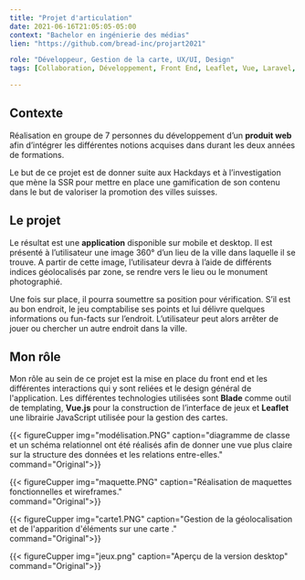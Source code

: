 ```yaml
---
title: "Projet d'articulation"
date: 2021-06-16T21:05:05-05:00
context: "Bachelor en ingénierie des médias"
lien: "https://github.com/bread-inc/projart2021"

role: "Développeur, Gestion de la carte, UX/UI, Design"
tags: [Collaboration, Développement, Front End, Leaflet, Vue, Laravel, Design]

---
```

## Contexte
Réalisation en groupe de 7 personnes du développement d’un **produit web** afin d’intégrer les différentes notions acquises dans durant les deux années de formations.

 Le but de ce projet est de donner suite aux Hackdays et à l’investigation que mène la SSR pour mettre en place une gamification de son contenu dans le but de valoriser la promotion des villes suisses.

## Le projet
 Le résultat est une **application** disponible sur mobile et desktop. Il est présenté
à l’utilisateur une image 360° d’un lieu de la ville dans laquelle il se trouve. A partir de cette image, l’utilisateur devra à l’aide de différents indices géolocalisés par zone, se rendre vers le lieu ou le monument photographié. 

Une fois sur place, il pourra soumettre sa position pour vérification. S’il est au bon endroit, le jeu comptabilise ses points et lui délivre
quelques informations ou fun-facts sur l’endroit. L’utilisateur peut alors arrêter
de jouer ou chercher un autre endroit dans la ville.

## Mon rôle

Mon rôle au sein de ce projet est la mise en place du front end et les différentes interactions qui y sont reliées et le design général de l'application. Les différentes technologies utilisées sont **Blade** comme outil de templating, **Vue.js** pour la construction de l’interface de jeux et **Leaflet** une librairie JavaScript utilisée pour la gestion des cartes.


 {{< figureCupper
img="modélisation.PNG" 
caption="diagramme de classe et un schéma relationnel ont été réalisés afin de donner une vue plus claire sur la structure des données et les relations entre-elles."  
command="Original">}}

 {{< figureCupper
img="maquette.PNG" 
caption="Réalisation de maquettes fonctionnelles et wireframes."  
command="Original">}}


 {{< figureCupper
img="carte1.PNG" 
caption="Gestion de la géolocalisation et de l'apparition d'éléments sur une carte ."  
command="Original">}}


 {{< figureCupper
img="jeux.png" 
caption="Aperçu de la version desktop"  
command="Original">}}